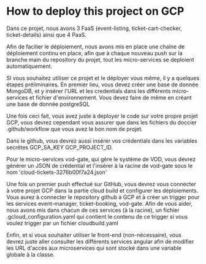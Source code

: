 # How to deploy this project on GCP

Dans ce projet, nous avons 3 FaaS (event-listing, ticket-cart-checker, ticket-details) ainsi que 4 PaaS.

Afin de facilier le déploiement, nous avons mis en place une chaîne de déploiement
continu en place, afin que à chaque nouveau push sur la branche main du repository
du projet, tout les micro-services se deploient automatiquement.

SI vous souhaitez utiliser ce projet et le déployer vous même, il y a quelques étapes 
préliminaires. 
En premier lieu, vous devez créer une base de donnée MongoDB, et y insérer l'URL et les 
credentials dans les différents micro-services et fichier d'environnement. Vous devez faire
de même en créant une base de donnée postgreSQL

Une fois ceci fait, vous avez juste à deployer le code sur votre propre projet GCP, 
vous devrez cependant vous assurer que dans les fichiers du doccier .github/workflow
que vous avez le bon nom de projet.

Dans le github, vous devrez aussi insérer vos crédentials dans les variables secrêtes GCP_SA_KEY
GCP_PROJECT_ID.

Pour le micro-services vod-gate, qui gère le système de VOD, vous devrez générer un JSON 
de crédential et l'insérer à la racine de vod-gate sous le nom 'cloud-tickets-3276b00f7a24.json'

Une fois un premier push effectué sur GitHub, vous devrez vous connecter à votre projet
GCP dans la partie cloud build et configurer les déploiements. Vous aurez à connecter le repository
github à GCP et à créer un trigger pour les services event-manager, ticket-booking, vod-gate.
Afin de vous aider, nous avons mis dans chacun de ces services (à la racine), un fichier 
.gcloud_configuration.yaml qui contient le contenu de ce trigger si vous voulez trigger 
par un fichier cloudbuild.yaml

Enfin, et si vous souhaiter utiliser le front-end (non-nécessaire), vous devrez juste aller
consulter les différents services angular afin de modifier les URL d'accès aux microservices
qui sont stocké dans une variable globale à la classe.
